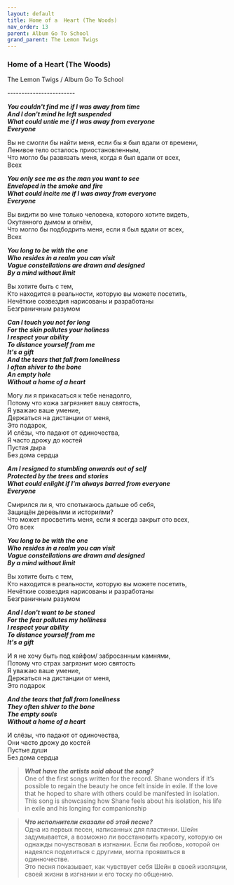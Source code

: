 ```yaml
---  
layout: default  
title: Home of a  Heart (The Woods)  
nav_order: 13  
parent: Album Go To School  
grand_parent: The Lemon Twigs  
---  
```


### **Home of a  Heart (The Woods)**
<p>
The Lemon Twigs	/ Album Go To School
</p>
------------------------

**_You couldn't find me if I was away from time  
And I don't mind he left suspended  
What could untie me if I was away from everyone  
Everyone_**  
 
Вы не смогли бы найти меня, если бы я был вдали от времени,  
Ленивое тело осталось приостановленным,  
Что могло бы развязать меня, когда я был вдали от всех,  
Всех  

**_You only see me as the man you want to see  
Enveloped in the smoke and fire  
What could incite me if I was away from everyone  
Everyone_**  

Вы видити во мне только человека, которого хотите видеть,  
Окутанного дымом и огнём,  
Что могло бы подбодрить меня, если я был вдали от всех,  
Всех  

**_You long to be with the one  
Who resides in a realm you can visit  
Vague constellations are drawn and designed  
By a mind without limit_**  

Вы хотите быть с тем,  
Кто находится в реальности, которую вы можете посетить,  
Нечёткие созвездия нарисованы и разработаны  
Безграничным разумом  

**_Can I touch you not for long  
For the skin pollutes your holiness  
I respect your ability  
To distance yourself from me  
It's a gift  
And the tears that fall from loneliness  
I often shiver to the bone  
An empty hole  
Without a home of a heart_**  

Могу ли я прикасаться к тебе ненадолго,  
Потому что кожа загрязняет вашу святость,  
Я уважаю ваше умение,  
Держаться на дистанции от меня,  
Это подарок,  
И слёзы, что падают от одиночества,  
Я часто дрожу до костей  
Пустая дыра  
Без дома сердца  

**_Am I resigned to stumbling onwards out of self  
Protected by the trees and stories  
What could enlight if I'm always barred from everyone  
Everyone_**  

Смирился ли я, что спотыкаюсь дальше об себя,  
Защищён деревьями и историями?  
Что может просветить меня, если я всегда закрыт ото всех,  
Ото всех  

**_You long to be with the one  
Who resides in a realm you can visit  
Vague constellations are drawn and designed  
By a mind without limit_**  

Вы хотите быть с тем,  
Кто находится в реальности, которую вы можете посетить,  
Нечёткие созвездия нарисованы и разработаны  
Безграничным разумом  

**_And I don't want to be stoned  
For the fear pollutes my holliness  
I respect your ability  
To distance yourself from me  
It's a gift_**  

И я не хочу быть под кайфом/ забросанным камнями,  
Потому что страх загрязнит мою святость  
Я уважаю ваше умение,  
Держаться на дистанции от меня,  
Это подарок  

**_And the tears that fall from loneliness  
They often shiver to the bone  
The empty souls  
Without a home of a heart_**  

И слёзы, что падают от одиночества,  
Они часто дрожу до костей  
Пустые души  
Без дома сердца  

> **_What have the artists said about the song?_**   
One of the first songs written for the record. Shane wonders if it’s possible to regain the beauty he once felt inside in exile. If the love that he hoped to share with others could be manifested in isolation.  
This song is showcasing how Shane feels about his isolation, his life in exile and his longing for companionship

> **_Что исполнители сказали об этой песне?_**  
Одна из первых песен, написанных для пластинки. Шейн задумывается, а возможно ли восстановить красоту, которую он однажды почувствовал в изгнании. Если бы любовь, которой он надеялся поделиться с другими, могла проявиться в одинночестве.  
Это песня показывает, как чувствует себя Шейн в своей изоляции, своей жизни в изгнании и его тоску по общению.
